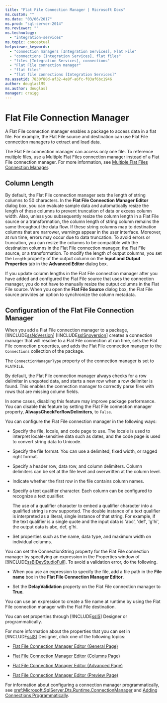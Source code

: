 ```yaml
---
title: "Flat File Connection Manager | Microsoft Docs"
ms.custom: ""
ms.date: "03/06/2017"
ms.prod: "sql-server-2014"
ms.reviewer: ""
ms.technology: 
  - "integration-services"
ms.topic: conceptual
helpviewer_keywords: 
  - "connection managers [Integration Services], Flat File"
  - "connections [Integration Services], flat files"
  - "files [Integration Services], connections"
  - "Flat File connection manager"
  - "flat files"
  - "flat file connections [Integration Services]"
ms.assetid: 7830f80d-af32-4e8f-a6fc-f03af6bc1946
author: douglaslMS
ms.author: douglasl
manager: craigg
---
```

# Flat File Connection Manager
  A Flat File connection manager enables a package to access data in a flat file. For example, the Flat File source and destination can use Flat File connection managers to extract and load data.  
  
 The Flat File connection manager can access only one file. To reference multiple files, use a Multiple Flat Files connection manager instead of a Flat File connection manager. For more information, see [Multiple Flat Files Connection Manager](multiple-flat-files-connection-manager.md).  
  
## Column Length  
 By default, the Flat File connection manager sets the length of string columns to 50 characters. In the **Flat File Connection Manager Editor** dialog box, you can evaluate sample data and automatically resize the length of these columns to prevent truncation of data or excess column width. Also, unless you subsequently resize the column length in a Flat File source or a transformation, the column length of string column remains the same throughout the data flow. If these string columns map to destination columns that are narrower, warnings appear in the user interface. Moreover, at run time, errors may occur due to data truncation. To avoid errors or truncation, you can resize the columns to be compatible with the destination columns in the Flat File connection manager, the Flat File source, or a transformation. To modify the length of output columns, you set the `Length` property of the output column on the **Input and Output Properties** tab in the **Advanced Editor** dialog box.  
  
 If you update column lengths in the Flat File connection manager after you have added and configured the Flat File source that uses the connection manager, you do not have to manually resize the output columns in the Flat File source. When you open the **Flat File Source** dialog box, the Flat File source provides an option to synchronize the column metadata.  
  
## Configuration of the Flat File Connection Manager  
 When you add a Flat File connection manager to a package, [!INCLUDE[ssNoVersion](../../includes/ssnoversion-md.md)] [!INCLUDE[ssISnoversion](../../includes/ssisnoversion-md.md)] creates a connection manager that will resolve to a Flat File connection at run time, sets the Flat File connection properties, and adds the Flat File connection manager to the `Connections` collection of the package.  
  
 The `ConnectionManagerType` property of the connection manager is set to `FLATFILE`.  
  
 By default, the Flat File connection manager always checks for a row delimiter in unquoted data, and starts a new row when a row delimiter is found. This enables the connection manager to correctly parse files with rows that are missing column fields.  
  
 In some cases, disabling this feature may improve package performance. You can disable this feature by setting the Flat File connection manager property, **AlwaysCheckForRowDelimiters**, to `False`.  
  
 You can configure the Flat File connection manager in the following ways:  
  
-   Specify the file, locale, and code page to use. The locale is used to interpret locale-sensitive data such as dates, and the code page is used to convert string data to Unicode.  
  
-   Specify the file format. You can use a delimited, fixed width, or ragged right format.  
  
-   Specify a header row, data row, and column delimiters. Column delimiters can be set at the file level and overwritten at the column level.  
  
-   Indicate whether the first row in the file contains column names.  
  
-   Specify a text qualifier character. Each column can be configured to recognize a text qualifier.  
  
     The use of a qualifier character to embed a qualifier character into a qualified string is now supported. The double instance of a text qualifier is interpreted as a literal, single instance of that string. For example, if the text qualifier is a single quote and the input data is 'abc', 'def', 'g'hi', the output data is abc, def, g'hi.  
  
-   Set properties such as the name, data type, and maximum width on individual columns.  
  
 You can set the ConnectionString property for the Flat File connection manager by specifying an expression in the Properties window of [!INCLUDE[ssBIDevStudioFull](../../includes/ssbidevstudiofull-md.md)]. To avoid a validation error, do the following.  
  
-   When you use an expression to specify the file, add a file path in the **File name** box in the **Flat File Connection Manager Editor**.  
  
-   Set the **DelayValidation** property on the Flat File connection manager to **True**.  
  
 You can use an expression to create a file name at runtime by using the Flat File connection manager with the Flat File destination.  
  
 You can set properties through [!INCLUDE[ssIS](../../includes/ssis-md.md)] Designer or programmatically.  
  
 For more information about the properties that you can set in [!INCLUDE[ssIS](../../includes/ssis-md.md)] Designer, click one of the following topics:  
  
-   [Flat File Connection Manager Editor &#40;General Page&#41;](../general-page-of-integration-services-designers-options.md)  
  
-   [Flat File Connection Manager Editor &#40;Columns Page&#41;](../flat-file-connection-manager-editor-columns-page.md)  
  
-   [Flat File Connection Manager Editor &#40;Advanced Page&#41;](../flat-file-connection-manager-editor-advanced-page.md)  
  
-   [Flat File Connection Manager Editor &#40;Preview Page&#41;](../flat-file-connection-manager-editor-preview-page.md)  
  
 For information about configuring a connection manager programmatically, see <xref:Microsoft.SqlServer.Dts.Runtime.ConnectionManager> and [Adding Connections Programmatically](../building-packages-programmatically/adding-connections-programmatically.md).  
  
  
